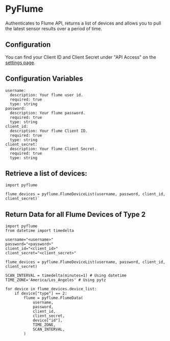 # PyFlume
Authenticates to Flume API, returns a list of devices and allows you to pull the latest sensor results over a period of time.  

## Configuration
You can find your Client ID and Client Secret under "API Access" on the [settings page](https://https://portal.flumetech.com/#settings). 

## Configuration Variables
```
username:
  description: Your flume user id.
  required: true
  type: string
password:
  description: Your flume password.
  required: true
  type: string
client_id:
  description: Your flume Client ID.
  required: true
  type: string
client_secret:
  description: Your flume Client Secret.
  required: true
  type: string
```
## Retrieve a list of devices: 
```
import pyflume

flume_devices = pyflume.FlumeDeviceList(username, password, client_id, client_secret)`
```

## Return Data for all Flume Devices of Type 2

```
import pyflume
from datetime import timedelta

username="<username>"
password="<password>"
client_id="<client_id>"
client_secret="<client_secret>"

flume_devices = pyflume.FlumeDeviceList(username, password, client_id, client_secret)

SCAN_INTERVAL = timedelta(minutes=1) # Using datetime
TIME_ZONE='America/Los_Angeles' # Using pytz

for device in flume_devices.device_list:
    if device["type"] == 2:
        flume = pyflume.FlumeData(
            username,
            password,
            client_id,
            client_secret,
            device["id"],
            TIME_ZONE,
            SCAN_INTERVAL,
        )
```
